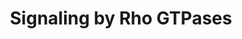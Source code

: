 ---
annotations:
- id: PW:0000003
  parent: signaling pathway
  type: Pathway Ontology
  value: signaling pathway
authors:
- MaintBot
- Khanspers
- ReactomeTeam
- Anwesha
description: 'The Rho family of small guanine nucleotide binding proteins is one of
  five generally recognized branches of the Ras superfamily. Like most Ras superfamily
  members, typical Rho proteins function as binary switches controlling a variety
  of biological processes. They perform this function by cycling between active GTP-bound
  and inactive GDP-bound conformations. Mammalian Rho GTPases include RhoA, RhoB and
  RhoC (Rho proteins), Rac1 3 (Rac proteins), Cdc42, TC10, TCL, Wrch1, Chp/Wrch2,
  RhoD and RhoG, to name some. The family also includes RhoH and Rnd1-3, which lack
  GTPase activity and are predicted to exist in a constitutively active state.<p>Members
  of the Rho family have been identified in all eukaryotes. Including the atypical
  RHOBTB1-3 and RHOT1-2 proteins, 24 Rho family members have been identified in mammals
  (Jaffe and Hall, 2005; Bernards, 2005; Ridley, 2006). Among Rho GTPases, RhoA, Rac1
  and Cdc42 have been most extensively studied. These proteins are best known for
  their ability to induce dynamic rearrangements of the plasma membrane-associated
  actin cytoskeleton (Aspenstrom et al, 2004; Murphy et al, 1999; Govek et al, 2005).
  Beyond this function, Rho GTPases also regulate actomyosin contractility and microtubule
  dynamics. Rho mediated effects on transcription and membrane trafficking are believed
  to be secondary to these functions. At the more macroscopic level, Rho GTPases have
  been implicated in many important cell biological processes, including cell growth
  control, cytokinesis, cell motility, cell cell and cell extracellular matrix adhesion,
  cell transformation and invasion, and development (Govek et al., 2005). The illustration
  below lists Rho GTPase effectors implicated in actin and microtubule dynamics (courtesy:
  Govek et al., 2005, Genes and Development, CSHL Press).  View original pathway at
  [http://www.reactome.org/PathwayBrowser/#DIAGRAM=194315 Reactome].'
last-edited: 2021-01-25
organisms:
- Homo sapiens
redirect_from:
- /index.php/Pathway:WP1917
- /instance/WP1917
revision: null
schema-jsonld:
- '@context': https://schema.org/
  '@id': https://wikipathways.github.io/pathways/WP1917.html
  '@type': Dataset
  creator:
    '@type': Organization
    name: WikiPathways
  description: 'The Rho family of small guanine nucleotide binding proteins is one
    of five generally recognized branches of the Ras superfamily. Like most Ras superfamily
    members, typical Rho proteins function as binary switches controlling a variety
    of biological processes. They perform this function by cycling between active
    GTP-bound and inactive GDP-bound conformations. Mammalian Rho GTPases include
    RhoA, RhoB and RhoC (Rho proteins), Rac1 3 (Rac proteins), Cdc42, TC10, TCL, Wrch1,
    Chp/Wrch2, RhoD and RhoG, to name some. The family also includes RhoH and Rnd1-3,
    which lack GTPase activity and are predicted to exist in a constitutively active
    state.<p>Members of the Rho family have been identified in all eukaryotes. Including
    the atypical RHOBTB1-3 and RHOT1-2 proteins, 24 Rho family members have been identified
    in mammals (Jaffe and Hall, 2005; Bernards, 2005; Ridley, 2006). Among Rho GTPases,
    RhoA, Rac1 and Cdc42 have been most extensively studied. These proteins are best
    known for their ability to induce dynamic rearrangements of the plasma membrane-associated
    actin cytoskeleton (Aspenstrom et al, 2004; Murphy et al, 1999; Govek et al, 2005).
    Beyond this function, Rho GTPases also regulate actomyosin contractility and microtubule
    dynamics. Rho mediated effects on transcription and membrane trafficking are believed
    to be secondary to these functions. At the more macroscopic level, Rho GTPases
    have been implicated in many important cell biological processes, including cell
    growth control, cytokinesis, cell motility, cell cell and cell extracellular matrix
    adhesion, cell transformation and invasion, and development (Govek et al., 2005).
    The illustration below lists Rho GTPase effectors implicated in actin and microtubule
    dynamics (courtesy: Govek et al., 2005, Genes and Development, CSHL Press).  View
    original pathway at [http://www.reactome.org/PathwayBrowser/#DIAGRAM=194315 Reactome].'
  keywords:
  - 'A2M '
  - 'ABR '
  - 'AKAP13 '
  - 'ARAP1 '
  - 'ARAP2 '
  - 'ARAP3 '
  - 'ARHGAP1 '
  - 'ARHGAP10 '
  - 'ARHGAP11A '
  - 'ARHGAP11B '
  - 'ARHGAP12 '
  - 'ARHGAP15 '
  - 'ARHGAP17 '
  - 'ARHGAP18 '
  - 'ARHGAP19 '
  - 'ARHGAP20 '
  - 'ARHGAP21 '
  - 'ARHGAP22 '
  - 'ARHGAP23 '
  - 'ARHGAP24 '
  - 'ARHGAP25 '
  - 'ARHGAP26 '
  - 'ARHGAP27 '
  - 'ARHGAP28 '
  - 'ARHGAP29 '
  - 'ARHGAP30 '
  - 'ARHGAP31 '
  - 'ARHGAP32 '
  - 'ARHGAP33 '
  - 'ARHGAP35 '
  - 'ARHGAP36 '
  - 'ARHGAP39 '
  - 'ARHGAP4 '
  - 'ARHGAP40 '
  - 'ARHGAP42 '
  - 'ARHGAP44 '
  - 'ARHGAP5 '
  - 'ARHGAP6 '
  - 'ARHGAP8 '
  - 'ARHGAP9 '
  - 'ARHGDIA '
  - 'ARHGDIB '
  - 'ARHGDIG '
  - 'ARHGEF1 '
  - 'ARHGEF10 '
  - 'ARHGEF10L '
  - 'ARHGEF11 '
  - 'ARHGEF12 '
  - 'ARHGEF15 '
  - 'ARHGEF16 '
  - 'ARHGEF17 '
  - 'ARHGEF18 '
  - 'ARHGEF19 '
  - 'ARHGEF2 '
  - 'ARHGEF26 '
  - 'ARHGEF3 '
  - 'ARHGEF33 '
  - 'ARHGEF35 '
  - 'ARHGEF37 '
  - 'ARHGEF38 '
  - 'ARHGEF39 '
  - 'ARHGEF4 '
  - 'ARHGEF40 '
  - 'ARHGEF5 '
  - 'ARHGEF6 '
  - 'ARHGEF7 '
  - 'ARHGEF9 '
  - 'BCR '
  - 'BPGAP1(1-?) '
  - 'CDC42 '
  - 'CHN1 '
  - 'CHN2 '
  - 'DEPDC1B '
  - 'DEPDC7 '
  - 'DLC1 '
  - 'ECT2 '
  - 'FAM13A '
  - 'FAM13B '
  - 'FGD1 '
  - 'FGD2 '
  - 'FGD3 '
  - 'FGD4 '
  - GAPs
  - GDI proteins
  - GDP
  - 'GDP '
  - GEFs
  - 'GMIP '
  - 'GNA13 '
  - GTP
  - 'GTP '
  - 'HMHA1 '
  - 'INPP5B(321-993) '
  - 'ITSN1 '
  - Inactivated
  - 'KALRN '
  - 'MCF2 '
  - 'MCF2L '
  - 'MYO9A '
  - 'MYO9B '
  - 'NET1 '
  - 'NGEF '
  - 'OBSCN '
  - 'OCRL '
  - 'OPHN1 '
  - 'PIK3R2 '
  - 'PLEKHG2 '
  - 'PLEKHG5 '
  - 'PREX1 '
  - Pi
  - 'RAC1 '
  - 'RAC2 '
  - 'RAC3 '
  - 'RACGAP1 '
  - 'RALBP1 '
  - 'RASGRF2 '
  - RHO GTPase Effectors
  - 'RHOA '
  - 'RHOB '
  - RHOBTB GTPase Cycle
  - 'RHOC '
  - 'RHOD '
  - 'RHOF '
  - 'RHOG '
  - 'RHOH '
  - 'RHOJ '
  - 'RHOQ '
  - 'RHOT1 '
  - 'RHOT2 '
  - 'RHOU '
  - 'RHOV '
  - 'Rac '
  - RhoGTPase:GDP
  - RhoGTPase:GDP:GDI
  - RhoGTPase:GTP
  - RhoGTPase:GTP:Effectors complex
  - 'SOS1 '
  - 'SOS2 '
  - 'SRGAP1 '
  - 'SRGAP2 '
  - 'SRGAP3 '
  - 'STARD13 '
  - 'STARD8 '
  - 'SYDE1 '
  - 'SYDE2 '
  - 'TAGAP '
  - 'TIAM1 '
  - 'TIAM2 '
  - 'TRIO '
  - 'TRIP10 '
  - 'VAV1 '
  - 'VAV2 '
  - 'VAV3 '
  - complex
  - effector proteins
  - 'effector proteins '
  - 'p190 '
  license: CC0
  name: Signaling by Rho GTPases
seo: CreativeWork
title: Signaling by Rho GTPases
wpid: WP1917
---